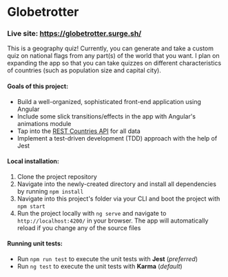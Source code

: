 # Globetrotter

### Live site: https://globetrotter.surge.sh/

This is a geography quiz! Currently, you can generate and take a custom quiz on national flags from any part(s) of the world that you want. I plan on expanding the app so that you can take quizzes on different characteristics of countries (such as population size and capital city).

#### Goals of this project:

- Build a well-organized, sophisticated front-end application using Angular
- Include some slick transitions/effects in the app with Angular's animations module
- Tap into the [REST Countries API](https://restcountries.eu) for all data
- Implement a test-driven development (TDD) approach with the help of Jest

#### Local installation:

1. Clone the project repository
2. Navigate into the newly-created directory and install all dependencies by running `npm install`
3. Navigate into this project's folder via your CLI and boot the project with `npm start`
4. Run the project locally with `ng serve` and navigate to `http://localhost:4200/` in your browser. The app will automatically reload if you change any of the source files

#### Running unit tests:

- Run `npm run test` to execute the unit tests with __Jest__ (_preferred_)
- Run `ng test` to execute the unit tests with __Karma__ (_default_)
